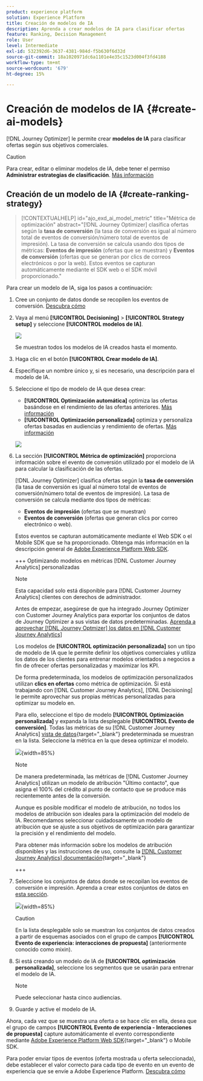 ```yaml
---
product: experience platform
solution: Experience Platform
title: Creación de modelos de IA
description: Aprenda a crear modelos de IA para clasificar ofertas
feature: Ranking, Decision Management
role: User
level: Intermediate
exl-id: 532392d6-3637-4381-984d-f5b630f6d32d
source-git-commit: 18a1020971dc6a1101e4e35c1523d004f3fd4188
workflow-type: tm+mt
source-wordcount: '679'
ht-degree: 15%

---
```


# Creación de modelos de IA {#create-ai-models}

[!DNL Journey Optimizer] le permite crear **modelos de IA** para clasificar ofertas según sus objetivos comerciales.

>[!CAUTION]
>
>Para crear, editar o eliminar modelos de IA, debe tener el permiso **Administrar estrategias de clasificación**. [Más información](../../administration/high-low-permissions.md#manage-ranking-strategies)

## Creación de un modelo de IA {#create-ranking-strategy}

>[!CONTEXTUALHELP]
>id="ajo_exd_ai_model_metric"
>title="Métrica de optimización"
>abstract="[!DNL Journey Optimizer] clasifica ofertas según la **tasa de conversión** (la tasa de conversión es igual al número total de eventos de conversión/número total de eventos de impresión). La tasa de conversión se calcula usando dos tipos de métricas: **Eventos de impresión** (ofertas que se muestran) y **Eventos de conversión** (ofertas que se generan por clics de correos electrónicos o por la web). Estos eventos se capturan automáticamente mediante el SDK web o el SDK móvil proporcionado."

Para crear un modelo de IA, siga los pasos a continuación:

1. Cree un conjunto de datos donde se recopilen los eventos de conversión. [Descubra cómo](../data-collection/create-dataset.md)

1. Vaya al menú **[!UICONTROL Decisioning]** > **[!UICONTROL Strategy setup]** y seleccione **[!UICONTROL modelos de IA]**.

   ![](../assets/ai-model-list.png)

   Se muestran todos los modelos de IA creados hasta el momento.

1. Haga clic en el botón **[!UICONTROL Crear modelo de IA]**.

1. Especifique un nombre único y, si es necesario, una descripción para el modelo de IA.

1. Seleccione el tipo de modelo de IA que desea crear:

   * **[!UICONTROL Optimización automática]** optimiza las ofertas basándose en el rendimiento de las ofertas anteriores. [Más información](auto-optimization-model.md)
   * **[!UICONTROL Optimización personalizada]** optimiza y personaliza ofertas basadas en audiencias y rendimiento de ofertas. [Más información](personalized-optimization-model.md)

   ![](../assets/ai-model-types.png)

1. La sección **[!UICONTROL Métrica de optimización]** proporciona información sobre el evento de conversión utilizado por el modelo de IA para calcular la clasificación de las ofertas.

   [!DNL Journey Optimizer] clasifica ofertas según la **tasa de conversión** (la tasa de conversión es igual al número total de eventos de conversión/número total de eventos de impresión). La tasa de conversión se calcula mediante dos tipos de métricas:
   * **Eventos de impresión** (ofertas que se muestran)
   * **Eventos de conversión** (ofertas que generan clics por correo electrónico o web).

   Estos eventos se capturan automáticamente mediante el Web SDK o el Mobile SDK que se ha proporcionado. Obtenga más información en la descripción general de [Adobe Experience Platform Web SDK](https://experienceleague.adobe.com/docs/experience-platform/edge/home.html?lang=es).

   +++ Optimizando modelos en métricas [!DNL Customer Journey Analytics] personalizadas

   >[!NOTE]
   >
   >Esta capacidad solo está disponible para [!DNL Customer Journey Analytics] clientes con derechos de administrador.
   >
   >Antes de empezar, asegúrese de que ha integrado Journey Optimizer con Customer Journey Analytics para exportar los conjuntos de datos de Journey Optimizer a sus vistas de datos predeterminadas. [Aprenda a aprovechar [!DNL Journey Optmizer] los datos en [!DNL Customer Journey Analytics]](../../reports/cja-ajo.md)

   Los modelos de **[!UICONTROL optimización personalizada]** son un tipo de modelo de IA que le permite definir los objetivos comerciales y utiliza los datos de los clientes para entrenar modelos orientados a negocios a fin de ofrecer ofertas personalizadas y maximizar los KPI.

   De forma predeterminada, los modelos de optimización personalizados utilizan **clics en ofertas** como métrica de optimización. Si está trabajando con [!DNL Customer Journey Analytics], [!DNL Decisioning] le permite aprovechar sus propias métricas personalizadas para optimizar su modelo en.

   Para ello, seleccione el tipo de modelo **[!UICONTROL Optimización personalizada]** y expanda la lista desplegable **[!UICONTROL Evento de conversión]**. Todas las métricas de su [!DNL Customer Journey Analytics] [vista de datos](https://experienceleague.adobe.com/es/docs/analytics-platform/using/cja-dataviews/data-views){target="_blank"} predeterminada se muestran en la lista. Seleccione la métrica en la que desea optimizar el modelo.

   ![](../assets/ai-model-custom-metrics.png){width=85%}

   >[!NOTE]
   >
   >De manera predeterminada, las métricas de [!DNL Customer Journey Analytics] utilizan un modelo de atribución &quot;Último contacto&quot;, que asigna el 100% del crédito al punto de contacto que se produce más recientemente antes de la conversión.
   >
   >Aunque es posible modificar el modelo de atribución, no todos los modelos de atribución son ideales para la optimización del modelo de IA. Recomendamos seleccionar cuidadosamente un modelo de atribución que se ajuste a sus objetivos de optimización para garantizar la precisión y el rendimiento del modelo.
   >
   >Para obtener más información sobre los modelos de atribución disponibles y las instrucciones de uso, consulte la [[!DNL Customer Journey Analytics] documentación](https://experienceleague.adobe.com/es/docs/analytics-platform/using/cja-dataviews/component-settings/attribution){target="_blank"}

   +++

1. Seleccione los conjuntos de datos donde se recopilan los eventos de conversión e impresión. Aprenda a crear estos conjuntos de datos en [esta sección](../data-collection/create-dataset.md).

   ![](../assets/ai-model-datasets.png){width=85%}

   >[!CAUTION]
   >
   >En la lista desplegable solo se muestran los conjuntos de datos creados a partir de esquemas asociados con el grupo de campos **[!UICONTROL Evento de experiencia: interacciones de propuesta]** (anteriormente conocido como mixin).

1. Si está creando un modelo de IA de **[!UICONTROL optimización personalizada]**, seleccione los segmentos que se usarán para entrenar el modelo de IA.

   <!--➡️ [Discover this feature in video](#video)-->

   >[!NOTE]
   >
   >Puede seleccionar hasta cinco audiencias.

1. Guarde y active el modelo de IA.

<!--At this point, you must have:

* created the AI model,
* defined which type of event you want to capture - offer displayed (impression) and/or offer clicked (conversion),
* and in which dataset you want to collect the event data.-->

Ahora, cada vez que se muestra una oferta o se hace clic en ella, desea que el grupo de campos **[!UICONTROL Evento de experiencia - Interacciones de propuesta]** capture automáticamente el evento correspondiente mediante [Adobe Experience Platform Web SDK](https://experienceleague.adobe.com/docs/experience-platform/edge/web-sdk-faq.html?lang=es#what-is-adobe-experience-platform-web-sdk%3F){target="_blank"} o Mobile SDK.

Para poder enviar tipos de eventos (oferta mostrada u oferta seleccionada), debe establecer el valor correcto para cada tipo de evento en un evento de experiencia que se envíe a Adobe Experience Platform. [Descubra cómo](../data-collection/schema-requirement.md)

<!--
## How-to video {#video}

Learn how to create a personalized optimization model and how to apply it to a decision.

>[!VIDEO](https://video.tv.adobe.com/v/3445954?quality=12&captions=spa)-->
